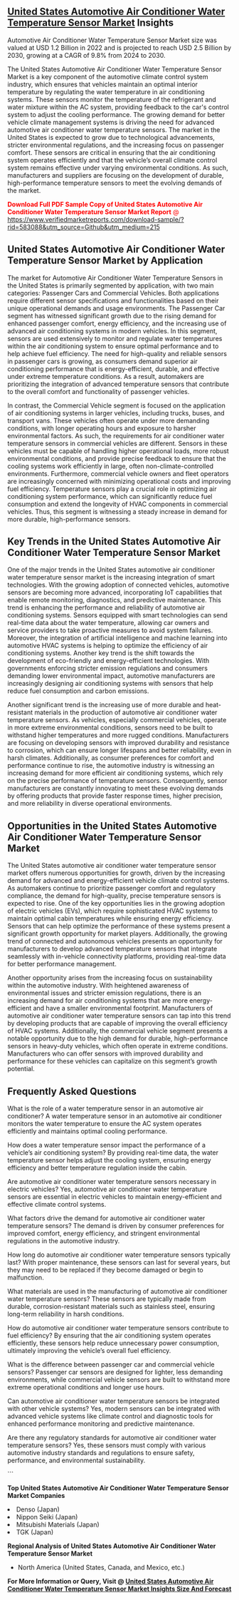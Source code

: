 <h2><a href="https://www.verifiedmarketreports.com/download-sample/?rid=583088&amp;utm_source=Github&amp;utm_medium=215" target="_blank">United States Automotive Air Conditioner Water Temperature Sensor Market</a> Insights</h2><p>Automotive Air Conditioner Water Temperature Sensor Market size was valued at USD 1.2 Billion in 2022 and is projected to reach USD 2.5 Billion by 2030, growing at a CAGR of 9.8% from 2024 to 2030.</p><p> <p>The United States Automotive Air Conditioner Water Temperature Sensor Market is a key component of the automotive climate control system industry, which ensures that vehicles maintain an optimal interior temperature by regulating the water temperature in air conditioning systems. These sensors monitor the temperature of the refrigerant and water mixture within the AC system, providing feedback to the car's control system to adjust the cooling performance. The growing demand for better vehicle climate management systems is driving the need for advanced automotive air conditioner water temperature sensors. The market in the United States is expected to grow due to technological advancements, stricter environmental regulations, and the increasing focus on passenger comfort. These sensors are critical in ensuring that the air conditioning system operates efficiently and that the vehicle’s overall climate control system remains effective under varying environmental conditions. As such, manufacturers and suppliers are focusing on the development of durable, high-performance temperature sensors to meet the evolving demands of the market. <p><span class=""><span style="color: #ff0000;"><strong>Download Full PDF Sample Copy of United States Automotive Air Conditioner Water Temperature Sensor Market Report</strong> @ </span><a href="https://www.verifiedmarketreports.com/download-sample/?rid=583088&amp;utm_source=Github&amp;utm_medium=215" target="_blank">https://www.verifiedmarketreports.com/download-sample/?rid=583088&amp;utm_source=Github&amp;utm_medium=215</a></span></p></p> <h2>United States Automotive Air Conditioner Water Temperature Sensor Market by Application</h2> <p>The market for Automotive Air Conditioner Water Temperature Sensors in the United States is primarily segmented by application, with two main categories: Passenger Cars and Commercial Vehicles. Both applications require different sensor specifications and functionalities based on their unique operational demands and usage environments. The Passenger Car segment has witnessed significant growth due to the rising demand for enhanced passenger comfort, energy efficiency, and the increasing use of advanced air conditioning systems in modern vehicles. In this segment, sensors are used extensively to monitor and regulate water temperatures within the air conditioning system to ensure optimal performance and to help achieve fuel efficiency. The need for high-quality and reliable sensors in passenger cars is growing, as consumers demand superior air conditioning performance that is energy-efficient, durable, and effective under extreme temperature conditions. As a result, automakers are prioritizing the integration of advanced temperature sensors that contribute to the overall comfort and functionality of passenger vehicles.</p> <p>In contrast, the Commercial Vehicle segment is focused on the application of air conditioning systems in larger vehicles, including trucks, buses, and transport vans. These vehicles often operate under more demanding conditions, with longer operating hours and exposure to harsher environmental factors. As such, the requirements for air conditioner water temperature sensors in commercial vehicles are different. Sensors in these vehicles must be capable of handling higher operational loads, more robust environmental conditions, and provide precise feedback to ensure that the cooling systems work efficiently in large, often non-climate-controlled environments. Furthermore, commercial vehicle owners and fleet operators are increasingly concerned with minimizing operational costs and improving fuel efficiency. Temperature sensors play a crucial role in optimizing air conditioning system performance, which can significantly reduce fuel consumption and extend the longevity of HVAC components in commercial vehicles. Thus, this segment is witnessing a steady increase in demand for more durable, high-performance sensors.</p> <h2>Key Trends in the United States Automotive Air Conditioner Water Temperature Sensor Market</h2> <p>One of the major trends in the United States automotive air conditioner water temperature sensor market is the increasing integration of smart technologies. With the growing adoption of connected vehicles, automotive sensors are becoming more advanced, incorporating IoT capabilities that enable remote monitoring, diagnostics, and predictive maintenance. This trend is enhancing the performance and reliability of automotive air conditioning systems. Sensors equipped with smart technologies can send real-time data about the water temperature, allowing car owners and service providers to take proactive measures to avoid system failures. Moreover, the integration of artificial intelligence and machine learning into automotive HVAC systems is helping to optimize the efficiency of air conditioning systems. Another key trend is the shift towards the development of eco-friendly and energy-efficient technologies. With governments enforcing stricter emission regulations and consumers demanding lower environmental impact, automotive manufacturers are increasingly designing air conditioning systems with sensors that help reduce fuel consumption and carbon emissions.</p> <p>Another significant trend is the increasing use of more durable and heat-resistant materials in the production of automotive air conditioner water temperature sensors. As vehicles, especially commercial vehicles, operate in more extreme environmental conditions, sensors need to be built to withstand higher temperatures and more rugged conditions. Manufacturers are focusing on developing sensors with improved durability and resistance to corrosion, which can ensure longer lifespans and better reliability, even in harsh climates. Additionally, as consumer preferences for comfort and performance continue to rise, the automotive industry is witnessing an increasing demand for more efficient air conditioning systems, which rely on the precise performance of temperature sensors. Consequently, sensor manufacturers are constantly innovating to meet these evolving demands by offering products that provide faster response times, higher precision, and more reliability in diverse operational environments.</p> <h2>Opportunities in the United States Automotive Air Conditioner Water Temperature Sensor Market</h2> <p>The United States automotive air conditioner water temperature sensor market offers numerous opportunities for growth, driven by the increasing demand for advanced and energy-efficient vehicle climate control systems. As automakers continue to prioritize passenger comfort and regulatory compliance, the demand for high-quality, precise temperature sensors is expected to rise. One of the key opportunities lies in the growing adoption of electric vehicles (EVs), which require sophisticated HVAC systems to maintain optimal cabin temperatures while ensuring energy efficiency. Sensors that can help optimize the performance of these systems present a significant growth opportunity for market players. Additionally, the growing trend of connected and autonomous vehicles presents an opportunity for manufacturers to develop advanced temperature sensors that integrate seamlessly with in-vehicle connectivity platforms, providing real-time data for better performance management.</p> <p>Another opportunity arises from the increasing focus on sustainability within the automotive industry. With heightened awareness of environmental issues and stricter emission regulations, there is an increasing demand for air conditioning systems that are more energy-efficient and have a smaller environmental footprint. Manufacturers of automotive air conditioner water temperature sensors can tap into this trend by developing products that are capable of improving the overall efficiency of HVAC systems. Additionally, the commercial vehicle segment presents a notable opportunity due to the high demand for durable, high-performance sensors in heavy-duty vehicles, which often operate in extreme conditions. Manufacturers who can offer sensors with improved durability and performance for these vehicles can capitalize on this segment’s growth potential.</p> <h2>Frequently Asked Questions</h2> <p>What is the role of a water temperature sensor in an automotive air conditioner? A water temperature sensor in an automotive air conditioner monitors the water temperature to ensure the AC system operates efficiently and maintains optimal cooling performance.</p> <p>How does a water temperature sensor impact the performance of a vehicle’s air conditioning system? By providing real-time data, the water temperature sensor helps adjust the cooling system, ensuring energy efficiency and better temperature regulation inside the cabin.</p> <p>Are automotive air conditioner water temperature sensors necessary in electric vehicles? Yes, automotive air conditioner water temperature sensors are essential in electric vehicles to maintain energy-efficient and effective climate control systems.</p> <p>What factors drive the demand for automotive air conditioner water temperature sensors? The demand is driven by consumer preferences for improved comfort, energy efficiency, and stringent environmental regulations in the automotive industry.</p> <p>How long do automotive air conditioner water temperature sensors typically last? With proper maintenance, these sensors can last for several years, but they may need to be replaced if they become damaged or begin to malfunction.</p> <p>What materials are used in the manufacturing of automotive air conditioner water temperature sensors? These sensors are typically made from durable, corrosion-resistant materials such as stainless steel, ensuring long-term reliability in harsh conditions.</p> <p>How do automotive air conditioner water temperature sensors contribute to fuel efficiency? By ensuring that the air conditioning system operates efficiently, these sensors help reduce unnecessary power consumption, ultimately improving the vehicle’s overall fuel efficiency.</p> <p>What is the difference between passenger car and commercial vehicle sensors? Passenger car sensors are designed for lighter, less demanding environments, while commercial vehicle sensors are built to withstand more extreme operational conditions and longer use hours.</p> <p>Can automotive air conditioner water temperature sensors be integrated with other vehicle systems? Yes, modern sensors can be integrated with advanced vehicle systems like climate control and diagnostic tools for enhanced performance monitoring and predictive maintenance.</p> <p>Are there any regulatory standards for automotive air conditioner water temperature sensors? Yes, these sensors must comply with various automotive industry standards and regulations to ensure safety, performance, and environmental sustainability.</p> ```</p><p><strong>Top United States Automotive Air Conditioner Water Temperature Sensor Market Companies</strong></p><div data-test-id=""><p><li>Denso (Japan)</li><li> Nippon Seiki (Japan)</li><li> Mitsubishi Materials (Japan)</li><li> TGK (Japan)</li></p><div><strong>Regional Analysis of&nbsp;United States Automotive Air Conditioner Water Temperature Sensor Market</strong></div><ul><li dir="ltr"><p dir="ltr">North America&nbsp;(United States, Canada, and Mexico, etc.)</p></li></ul><p><strong>For More Information or Query, Visit @&nbsp;</strong><strong><a href="https://www.verifiedmarketreports.com/product/automotive-air-conditioner-water-temperature-sensor-market/?utm_source=Github&amp;utm_medium=215" target="_blank">United States Automotive Air Conditioner Water Temperature Sensor Market Insights Size And Forecast</a></strong></p></div>
